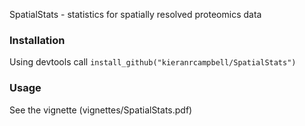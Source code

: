 SpatialStats - statistics for spatially resolved proteomics data

### Installation

Using devtools call `install_github("kieranrcampbell/SpatialStats")`

### Usage

See the vignette (vignettes/SpatialStats.pdf)

